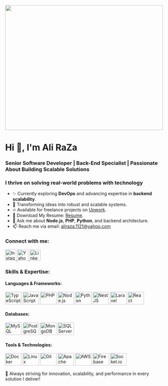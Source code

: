 <div align="center">
  <img height="400" width="100%" src="https://images.unsplash.com/photo-1605379399642-870262d3d051?ixlib=rb-4.0.3&ixid=MnwxMjA3fDB8MHxwaG90by1wYWdlfHx8fGVufDB8fHx8&auto=format&fit=crop&w=1812&q=80" />
</div>

<h1 align="left">Hi 👋, I'm Ali RaZa</h1>
<h3 align="left">Senior Software Developer | Back-End Specialist | Passionate About Building Scalable Solutions</h3>
<h3 align="left">I thrive on solving real-world problems with technology</h3>

<ul>
  <li>✨ Currently exploring <b>DevOps</b> and advancing expertise in <b>backend scalability</b>.</li>
  <li>🚀 Transforming ideas into robust and scalable systems.</li>
  <li>🔥 Available for freelance projects on <a href="https://www.upwork.com/freelancers/~01bb9d998807bdf561" target="_blank">Upwork</a>.</li>
  <li>🌟 Download My Resume: <a href="https://www.canva.com/design/DAGBGSJrnLU/BQ0o6zwRnPgPy30kEKzcPQ/view" target="_blank">Resume</a>.</li>
  <li>💬 Ask me about <b>Node.js</b>, <b>PHP</b>, <b>Python</b>, and backend architecture.</li>
  <li>📫 Reach me via email: <a href="mailto:aliraza.1121@yahoo.com">aliraza.1121@yahoo.com</a></li>
</ul>

<h3 align="left">Connect with me:</h3>
<div align="left">
  <a href="https://www.instagram.com/sahibzadaa.aliraza/?hl=en" target="_blank">
    <img src="https://img.shields.io/static/v1?message=Instagram&logo=instagram&label=&color=E4405F&logoColor=white&labelColor=&style=for-the-badge" height="35" alt="Instagram" />
  </a>
  <a href="mailto:aliraza.1121@yahoo.com" target="_blank">
    <img src="https://img.shields.io/static/v1?message=Yahoo&logo=yahoo&label=&color=8806ce&logoColor=white&labelColor=&style=for-the-badge" height="35" alt="Yahoo" />
  </a>
  <a href="https://www.linkedin.com/in/sahibzada-ali-raza/" target="_blank">
    <img src="https://img.shields.io/static/v1?message=LinkedIn&logo=linkedin&label=&color=0077B5&logoColor=white&labelColor=&style=for-the-badge" height="35" alt="LinkedIn" />
  </a>
</div>

<h3 align="left">Skills & Expertise:</h3>
<div align="left">
  <h4>Languages & Frameworks:</h4>
  <img src="https://cdn.jsdelivr.net/gh/devicons/devicon/icons/typescript/typescript-original.svg" height="40" width="52" alt="TypeScript" />
  <img src="https://cdn.jsdelivr.net/gh/devicons/devicon/icons/javascript/javascript-original.svg" height="40" width="52" alt="JavaScript" />
  <img src="https://cdn.jsdelivr.net/gh/devicons/devicon/icons/php/php-original.svg" height="40" width="52" alt="PHP" />
  <img src="https://cdn.jsdelivr.net/gh/devicons/devicon/icons/nodejs/nodejs-original.svg" height="40" width="52" alt="Node.js" />
  <img src="https://cdn.jsdelivr.net/gh/devicons/devicon/icons/python/python-original-wordmark.svg" height="40" width="52" alt="Python" />
  <img src="https://cdn.jsdelivr.net/gh/devicons/devicon@latest/icons/nestjs/nestjs-original-wordmark.svg" height="40" width="52" alt="NestJS" />
  <img src="https://cdn.jsdelivr.net/gh/devicons/devicon/icons/laravel/laravel-original.svg" height="40" width="52" alt="Laravel" />
  <img src="https://cdn.jsdelivr.net/gh/devicons/devicon/icons/react/react-original.svg" height="40" width="52" alt="React" />

  <h4>Databases:</h4>
  <img src="https://cdn.jsdelivr.net/gh/devicons/devicon/icons/mysql/mysql-original.svg" height="40" width="52" alt="MySQL" />
  <img src="https://cdn.jsdelivr.net/gh/devicons/devicon/icons/postgresql/postgresql-original.svg" height="40" width="52" alt="PostgreSQL" />
  <img src="https://cdn.jsdelivr.net/gh/devicons/devicon/icons/mongodb/mongodb-original.svg" height="40" width="52" alt="MongoDB" />
  <img src="https://cdn.jsdelivr.net/gh/devicons/devicon/icons/microsoftsqlserver/microsoftsqlserver-plain.svg" height="40" width="52" alt="SQL Server" />

  <h4>Tools & Technologies:</h4>
  <img src="https://cdn.jsdelivr.net/gh/devicons/devicon/icons/docker/docker-original.svg" height="40" width="52" alt="Docker" />
  <img src="https://cdn.jsdelivr.net/gh/devicons/devicon/icons/linux/linux-original.svg" height="40" width="52" alt="Linux" />
  <img src="https://cdn.jsdelivr.net/gh/devicons/devicon/icons/git/git-original.svg" height="40" width="52" alt="Git" />
  <img src="https://cdn.jsdelivr.net/gh/devicons/devicon/icons/apache/apache-original-wordmark.svg" height="40" width="52" alt="Apache" />
  <img src="https://cdn.jsdelivr.net/gh/devicons/devicon/icons/amazonwebservices/amazonwebservices-original-wordmark.svg" height="40" width="52" alt="AWS" />
  <img src="https://cdn.jsdelivr.net/gh/devicons/devicon/icons/firebase/firebase-plain.svg" height="40" width="52" alt="Firebase" />
  <img src="https://cdn.jsdelivr.net/gh/devicons/devicon/icons/socketio/socketio-original.svg" height="40" width="52" alt="Socket.io" />
</div>

<p>🚀 Always striving for innovation, scalability, and performance in every solution I deliver!</p>

